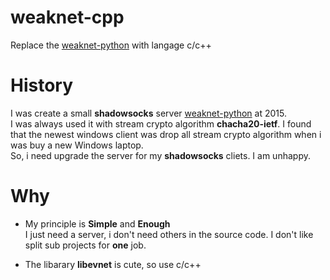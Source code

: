 weaknet-cpp
==============================
Replace the [weaknet-python](https://github.com/vietor/weaknet-python) with langage c/c++

# History

I was create a small **shadowsocks** server [weaknet-python](https://github.com/vietor/weaknet-python) at 2015.   
I was always used it with stream crypto algorithm **chacha20-ietf**. I found that the newest windows client was drop all stream crypto algorithm when i was buy a new Windows laptop.   
So, i need upgrade the server for my **shadowsocks** cliets. I am unhappy.

# Why

* My principle is **Simple** and **Enough**  
  I just need a server, i don't need others in the source code. I don't like split sub projects for **one** job.
  
* The libarary **libevnet** is cute, so use c/c++
